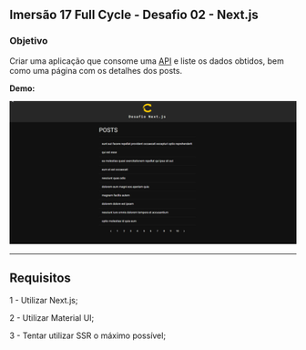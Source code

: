 ## Imersão 17 Full Cycle - Desafio 02 - Next.js

### Objetivo

Criar uma aplicação que consome uma [API](https://jsonplaceholder.typicode.com/posts) e liste os dados obtidos, bem como uma página com os detalhes dos posts.

**Demo:**

![Gif](./.github/gifs/imersao17-demo.gif)

---

## Requisitos

1 - Utilizar Next.js;

2 - Utilizar Material UI;

3 - Tentar utilizar SSR o máximo possível;
